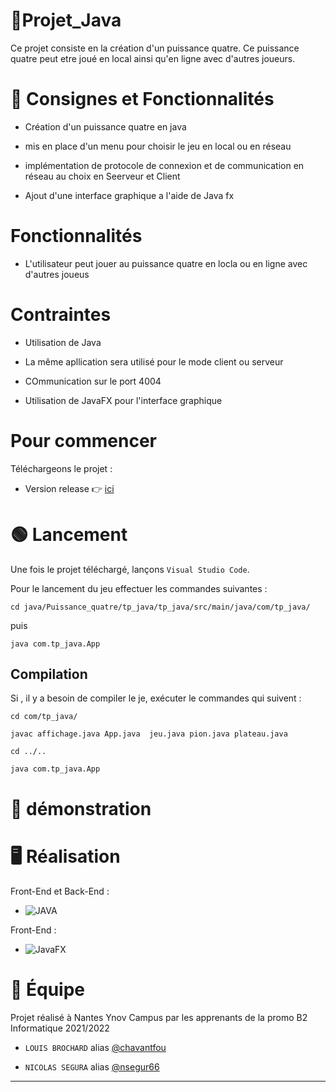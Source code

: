 # 📑Projet_Java

Ce projet consiste en la création d'un puissance quatre. Ce puissance quatre peut etre joué en local ainsi qu'en ligne avec d'autres joueurs.

# 📝 Consignes et Fonctionnalités

- Création d'un puissance quatre en java

- mis en place d'un menu pour choisir le jeu en local ou en réseau

- implémentation de protocole de connexion et de communication en réseau au choix en Seerveur et Client

- Ajout d'une interface graphique a l'aide de Java
fx
# Fonctionnalités

- L'utilisateur peut jouer au puissance quatre en locla ou en ligne avec d'autres joueus

# Contraintes

- Utilisation de Java

- La même apllication sera utilisé pour le mode client ou serveur 

- COmmunication sur le port 4004

- Utilisation de JavaFX pour l'interface graphique

# Pour commencer

Téléchargeons le projet : 

- Version release 👉 [ici](https://github.com/LBROCHARD/tp_java)

# 🟢 Lancement 

Une fois le projet téléchargé, lançons ``Visual Studio Code``. 

Pour le lancement du jeu effectuer les commandes suivantes :

`cd java/Puissance_quatre/tp_java/tp_java/src/main/java/com/tp_java/`

puis 

`java com.tp_java.App`

## Compilation

Si , il y a besoin de compiler le je, exécuter le commandes qui suivent :

`cd com/tp_java/`

`javac affichage.java App.java 
jeu.java pion.java plateau.java`

`cd ../..`

`java com.tp_java.App`

# 🎥 démonstration

# 🖥 Réalisation

Front-End et Back-End :

- <img alt="JAVA" src="https://img.shields.io/badge/JAVA-%23E34F26.svg?style=for-the-badge&logo=JAVA&logoColor=white"/> 

Front-End :

- <img alt="JavaFX" src ="https://img.shields.io/badge/JavaFX-%2307405e.svg?style=for-the-badge&logo=JavaFX&logoColor=white"/>

# 👥 Équipe

Projet réalisé à Nantes Ynov Campus par les apprenants de la promo B2 Informatique 2021/2022

- ``LOUIS BROCHARD`` alias [@chavantfou](https://github.com/LBROCHARD)

- ``NICOLAS SEGURA`` alias [@nsegur66](https://github.com/settings/profile)

***
